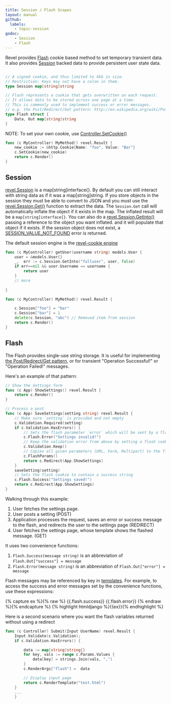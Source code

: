 ```yaml
---
title: Session / Flash Scopes
layout: manual
github:
  labels:
    - topic-session
godoc: 
    - Session
    - Flash
---
```


Revel provides  [Flash](#flash) cookie based method to set temporary transient data. It also
provides [Session](#session) backed data to provide persistent user state data.

```go

// A signed cookie, and thus limited to 4kb in size.
// Restriction: Keys may not have a colon in them.
type Session map[string]string

// Flash represents a cookie that gets overwritten on each request.
// It allows data to be stored across one page at a time.
// This is commonly used to implement success or error messages.
// e.g. the Post/Redirect/Get pattern: http://en.wikipedia.org/wiki/Post/Redirect/Get
type Flash struct {
	Data, Out map[string]string
}
```

NOTE: To set your own cookie, use [Controller.SetCookie()](https://godoc.org/github.com/revel/revel#Controller.SetCookie)
```go
func (c MyController) MyMethod() revel.Result {
    new_cookie := &http.Cookie{Name: "foo", Value: "Bar"}
    c.SetCookie(new_cookie)
    return c.Render()
}
```

<a name="session"></a>

## Session
 [revel.Session](https://godoc.org/github.com/revel/revel/session#Session) is a 
map[string]interface{}. By default you can still interact with string data as if it was
a map[string]string. If you store objects in the session they must be able to convert to
JSON and you must use the [revel.Session.Get()](https://godoc.org/github.com/revel/revel/session#Session.Get)
function to extract the data. The `Session.Get` call will automatically inflate the object 
if it exists in the map. The inflated result will be a `map[string]interface{}`. You can
also do a [revel.Session.GetInto()](https://godoc.org/github.com/revel/revel/session#Session.GetInto)
passing a reference to the object you want inflated. and it will populate that object if 
it exists. If the session object does not exist, a [SESSION_VALUE_NOT_FOUND](https://godoc.org/github.com/revel/revel/session#pkg-variables)
error is returned.

The default session engine is the [revel-cookie engine](/manual/session-engine#cookie) 

```go
func (c MyController) getUser(username string) models.User {
	user = &models.User{}
	_,  err := c.Session.GetInto("fulluser", user, false)
	if err==nil && user.Username == username {
		return user
	}
	// more
	
}

func (c MyController) MyMethod() revel.Result {

    c.Session["foo"] = "bar"
    c.Session["bar"] = 1 
    delete(c.Session, "abc") // Removed item from session
    return c.Render()
}


```






## Flash

The Flash provides single-use string storage. It is useful for implementing
[the Post/Redirect/Get pattern](http://en.wikipedia.org/wiki/Post/Redirect/Get),
or for transient "Operation Successful!" or "Operation Failed!" messages.

Here's an example of that pattern:

```go
// Show the Settings form
func (c App) ShowSettings() revel.Result {
	return c.Render()
}

// Process a post
func (c App) SaveSettings(setting string) revel.Result {
    // Make sure `setting` is provided and not empty
    c.Validation.Required(setting)
    if c.Validation.HasErrors() {
        // Sets the flash parameter `error` which will be sent by a flash cookie
        c.Flash.Error("Settings invalid!")
        // Keep the validation error from above by setting a flash cookie
        c.Validation.Keep()
        // Copies all given parameters (URL, Form, Multipart) to the flash cookie
        c.FlashParams()
        return c.Redirect(App.ShowSettings)
    }
    saveSetting(setting)
    // Sets the flash cookie to contain a success string
    c.Flash.Success("Settings saved!")
    return c.Redirect(App.ShowSettings)
}
```

Walking through this example:

1. User fetches the settings page.
2. User posts a setting (POST)
3. Application processes the request, saves an error or success message to the flash, and redirects the user to the settings page (REDIRECT)
4. User fetches the settings page, whose template shows the flashed message. (GET)

It uses two convenience functions:

1. `Flash.Success(message string)` is an abbreviation of `Flash.Out["success"] = message`
2. `Flash.Error(message string)` is an abbreviation of `Flash.Out["error"] = message`

Flash messages may be referenced by key in [templates](templates.html).  For example, to access
the success and error messages set by the convenience functions, use these
expressions:

{% capture ex %}{% raw %}
{{.flash.success}}
{{.flash.error}}
{% endraw %}{% endcapture %}
{% highlight htmldjango %}{{ex}}{% endhighlight %}

Here is a second scenario where you want the flash variables returned without using a
redirect

```go
func (c Controller) Submit(Input UserName) revel.Result {
    Input.Validate(c.Validation);
    if c.Validation.HasErrors() {

        data := map[string]string{}
        for key, vals := range c.Params.Values {
            data[key] = strings.Join(vals, ",")
        }
        c.RenderArgs["flash"] =  data

        // Display input page
        return c.RenderTemplate("test.html")
    }
    ...
    }
```

